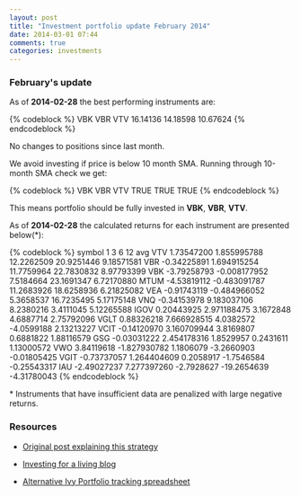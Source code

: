 ```yaml
---
layout: post
title: "Investment portfolio update February 2014"
date: 2014-03-01 07:44
comments: true
categories: investments
---
```


### February's update

As of **2014-02-28** the best performing instruments are:

{% codeblock %}
     VBK      VBR      VTV
16.14136 14.18598 10.67624
{% endcodeblock %}

No changes to positions since last month.

We avoid investing if price is below 10 month SMA. Running through 10-month SMA check we get:

{% codeblock %}
  VBK  VBR  VTV
TRUE TRUE TRUE
{% endcodeblock %}

This means portfolio should be fully invested in **VBK**, **VBR**, **VTV**.

As of **2014-02-28** the calculated returns for each instrument are presented below(*):

{% codeblock %}
symbol        1          3          6           12           avg
VTV   1.73547200  1.855995788 12.2262509  20.9251446  9.18571581
VBR  -0.34225891  1.694915254 11.7759964  22.7830832  8.97793399
VBK  -3.79258793 -0.008177952  7.5184664  23.1691347  6.72170880
MTUM -4.53819112 -0.483091787 11.2683926  18.6258936  6.21825082
VEA  -0.91743119 -0.484966052  5.3658537  16.7235495  5.17175148
VNQ  -0.34153978  9.183037106  8.2380216   3.4111045  5.12265588
IGOV  0.20443925  2.971188475  3.1672848   4.6887714  2.75792096
VGLT  0.88326218  7.666928515  4.0382572  -4.0599188  2.13213227
VCIT -0.14120970  3.160709944  3.8169807   0.6881822  1.88116579
GSG  -0.03031222  2.454178316  1.8529957   0.2431611  1.13000572
VWO   3.84119618 -1.827930782  1.1806079  -3.2660903 -0.01805425
VGIT -0.73737057  1.264404609  0.2058917  -1.7546584 -0.25543317
IAU  -2.49027237  7.277397260 -2.7928627 -19.2654639 -4.31780043
{% endcodeblock %}

\* Instruments that have insufficient data are penalized with large negative returns.

### Resources

 * [Original post explaining this strategy](/blog/2013/10/30/investment-portfolio-update-october-2013/)

 * [Investing for a living blog](http://investingforaliving.wordpress.com/)

 * [Alternative Ivy Portfolio tracking spreadsheet](https://docs.google.com/spreadsheet/ccc?key=0Ai0xPgGdCts3dEhZVUVXTFQtOEdsRUYwSmRLN3M0NHc&usp=sharing#gid=1)